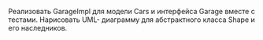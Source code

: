 


Реализовать GarageImpl для модели Cars и интерфейса Garage вместе с тестами.
Нарисовать UML- диаграмму для абстрактного класса Shape и его наследников.





















